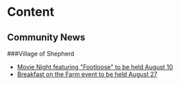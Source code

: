# Content
## Community News
###Village of Shepherd
* [Movie Night featuring "Footloose" to be held August 10](2016-08-03-Movie-Night-featuring-“Footloose”-to-be-held-August-10.docx.md)
* [Breakfast on the Farm event to be held August 27](2016-08-04-Breakfast-on-the-Farm-event-to-be-held-August-27.docx.md)

